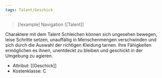 ```yaml
---
tags: Talent/Geschick
---
```

> [!example] Navigation 
>  [[Talent]]

Charaktere mit dem Talent Schleichen können sich ungesehen bewegen, leise Schritte setzen, unauffällig in Menschenmengen verschwinden und sich durch die Auswahl der richtigen Kleidung tarnen. Ihre Fähigkeiten ermöglichen es ihnen, unentdeckt zu bleiben und geschickt in der Umgebung zu agieren.

- Attribut: [[Geschick]]
- Kostenklasse: C